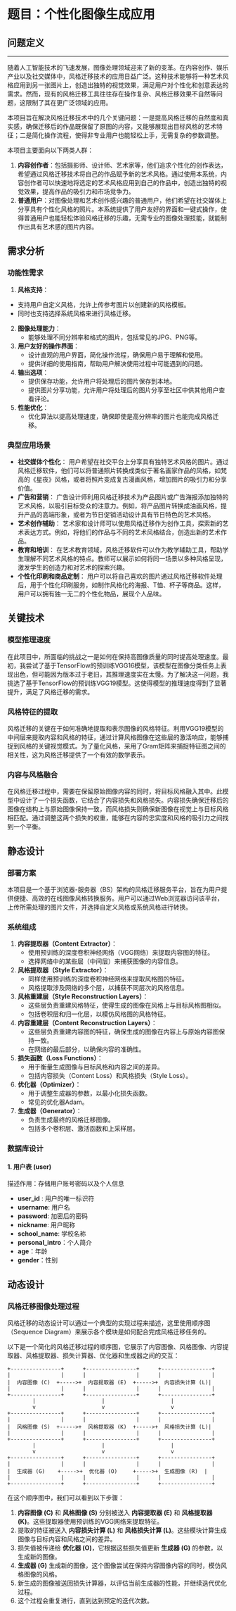 # 题目：个性化图像生成应用

## 问题定义

---

随着人工智能技术的飞速发展，图像处理领域迎来了新的变革。在内容创作、娱乐产业以及社交媒体中，风格迁移技术的应用日益广泛。这种技术能够将一种艺术风格应用到另一张图片上，创造出独特的视觉效果，满足用户对个性化和创意表达的需求。然而，现有的风格迁移工具往往存在操作复杂、风格迁移效果不自然等问题，这限制了其在更广泛领域的应用。

本项目旨在解决风格迁移技术中的几个关键问题：一是提高风格迁移的自然度和真实感，确保迁移后的作品既保留了原图的内容，又能够展现出目标风格的艺术特征；二是简化操作流程，使得非专业用户也能轻松上手，无需复杂的参数调整。

本项目主要面向以下两类人群：

1. **内容创作者**：包括摄影师、设计师、艺术家等，他们追求个性化的创作表达，希望通过风格迁移技术将自己的作品赋予新的艺术风格。通过使用本系统，内容创作者可以快速地将选定的艺术风格应用到自己的作品中，创造出独特的视觉效果，提高作品的吸引力和市场竞争力。
2. **普通用户**：对图像处理和艺术创作感兴趣的普通用户，他们希望在社交媒体上分享具有个性化风格的照片。本系统提供了用户友好的界面和一键式操作，使得普通用户也能轻松体验风格迁移的乐趣，无需专业的图像处理技能，就能制作出具有艺术感的图片内容。

## 需求分析

### 功能性需求

1. **风格支持**：

- 支持用户自定义风格，允许上传参考图片以创建新的风格模板。
- 同时也支持选择系统风格来进行风格迁移。
2. **图像处理能力**：
   - 能够处理不同分辨率和格式的图片，包括常见的JPG、PNG等。
3. **用户友好的操作界面**：
   - 设计直观的用户界面，简化操作流程，确保用户易于理解和使用。
   - 提供详细的使用指南，帮助用户解决使用过程中可能遇到的问题。
4. **输出选项**：
   - 提供保存功能，允许用户将处理后的图片保存到本地。
   - 提供图片分享功能，允许用户将处理后的图片分享至社区中供其他用户查看评论。
5. **性能优化**：
   - 优化算法以提高处理速度，确保即使是高分辨率的图片也能完成风格迁移。

### 典型应用场景

- **社交媒体个性化**： 用户希望在社交平台上分享具有独特艺术风格的图片。通过风格迁移软件，他们可以将普通照片转换成类似于著名画家作品的风格，如梵高的《星夜》风格，或者将照片变成复古漫画风格，增加图片的吸引力和分享价值。
- **广告和营销**： 广告设计师利用风格迁移技术为产品图片或广告海报添加独特的艺术风格，以吸引目标受众的注意力。例如，将产品图片转换成油画风格，提升产品的高端形象，或者为节日促销活动设计具有节日特色的艺术风格。
- **艺术创作辅助**： 艺术家和设计师可以使用风格迁移作为创作工具，探索新的艺术表达方式。例如，将他们的作品与不同的艺术风格结合，创造出新的艺术作品。
- **教育和培训**： 在艺术教育领域，风格迁移软件可以作为教学辅助工具，帮助学生理解不同艺术风格的特点。教师可以展示如何将同一场景以多种风格呈现，激发学生的创造力和对艺术的探索兴趣。
- **个性化印刷和商品定制**： 用户可以将自己喜欢的图片通过风格迁移软件处理后，用于个性化印刷服务，如制作风格化的海报、T恤、杯子等商品。这样，用户可以拥有独一无二的个性化物品，展现个人品味。

## 关键技术

### 模型推理速度

   在此项目中，所面临的挑战之一是如何在保持高图像质量的同时提高处理速度。最初，我尝试了基于TensorFlow的预训练VGG16模型，该模型在图像分类任务上表现出色，但可能因为版本过于老旧，其推理速度实在太慢。为了解决这一问题，我挑选了基于TensorFlow的预训练VGG19模型。这使得模型的推理速度得到了显著提升，满足了风格迁移的需求。

### 风格特征的提取

   风格迁移的关键在于如何准确地提取和表示图像的风格特征。利用VGG19模型的中间层来提取内容和风格的特征，通过计算风格图像在这些层的激活响应，能够捕捉到风格的关键视觉模式。为了量化风格，采用了Gram矩阵来捕捉特征图之间的相关性，这为风格迁移提供了一个有效的数学表示。

### 内容与风格融合

​    在风格迁移过程中，需要在保留原始图像内容的同时，将目标风格融入其中。此模型中设计了一个损失函数，它结合了内容损失和风格损失。内容损失确保迁移后的图像在结构上与原始图像保持一致，而风格损失则确保新图像在视觉上与目标风格相匹配。通过调整这两个损失的权重，能够在内容的忠实度和风格的吸引力之间找到一个平衡。

## 静态设计

### 部署方案

本项目是一个基于浏览器-服务器（BS）架构的风格迁移服务平台，旨在为用户提供便捷、高效的在线图像风格转换服务。用户可以通过Web浏览器访问该平台，上传所需处理的图片文件，并选择自定义风格或系统风格进行转换。

### 系统组成

1. **内容提取器（Content Extractor）**：
   - 使用预训练的深度卷积神经网络（VGG网络）来提取内容图的特征。
   - 选择网络中的某些层（中间层）来捕获图像的内容信息。
2. **风格提取器（Style Extractor）**：
   - 同样使用预训练的深度卷积神经网络来提取风格图的特征。
   - 风格提取涉及网络的多个层，以捕获不同层次的风格信息。
3. **风格重建层（Style Reconstruction Layers）**：
   - 这些层负责重建风格特征，使得生成的图像在风格上与目标风格图相似。
   - 包括卷积层和归一化层，以模仿风格图的风格特征。
4. **内容重建层（Content Reconstruction Layers）**：
   - 这些层负责重建内容图的特征，确保生成的图像在内容上与原始内容图保持一致。
   - 在网络的最后部分，以确保内容的准确性。
5. **损失函数（Loss Functions）**：
   - 用于衡量生成图像与目标风格和内容之间的差异。
   - 包括内容损失（Content Loss）和风格损失（Style Loss）。
6. **优化器（Optimizer）**：
   - 用于调整生成器的参数，以最小化损失函数。
   - 常见的优化器Adam。
7. **生成器（Generator）**：
   - 负责生成最终的风格迁移图像。
   - 包括多个卷积层、激活函数和上采样层。 

### 数据库设计

#### 1. 用户表 (user)

描述作用：存储用户账号密码以及个人信息

- **user_id** : 用户的唯一标识符
- **username**: 用户名
- **password**: 加密后的密码
- **nickname**: 用户昵称
- **school_name**: 学校名称
- **personal_intro**：个人简介
- **age**：年龄
- **gender**：性别

## 动态设计

### 风格迁移图像处理过程

风格迁移的动态设计可以通过一个典型的实现过程来描述，这里使用顺序图（Sequence Diagram）来展示各个模块是如何配合完成风格迁移任务的。

以下是一个简化的风格迁移过程的顺序图，它展示了内容图像、风格图像、内容提取器、风格提取器、损失计算器、优化器和生成器之间的交互：

```
+----------------+      +----------------+      +----------------+
|                |      |                |      |                |
|  内容图像 (C)  +----->+  内容提取器 (E)  +----->+  内容损失计算 (L)|
|                |      |                |      |                |
+----------------+      +----------------+      +----------------+
        |                     |                     |
        v                     v                     v
+----------------+      +----------------+      +----------------+
|                |      |                |      |                |
|  风格图像 (S)  +----->+  风格提取器 (K)  +----->+  风格损失计算 (L)|
|                |      |                |      |                |
+----------------+      +----------------+      +----------------+
        |                     |                     |
        v                     v                     v
+----------------+      +----------------+      +----------------+
|                |      |                |      |                |
|  生成器 (G)    +----->+  优化器 (O)     +----->+  生成图像 (R)  |
|                |      |                |      |                |
+----------------+      +----------------+      +----------------+
```

在这个顺序图中，我们可以看到以下步骤：

1. **内容图像 (C)** 和 **风格图像 (S)** 分别被送入 **内容提取器 (E)** 和 **风格提取器 (K)**。这些提取器使用预训练的VGG网络来提取特征。
2. 提取的特征被送入 **内容损失计算 (L)** 和 **风格损失计算 (L)**。这些模块计算生成图像与目标内容和风格之间的差异。
3. 损失值被传递给 **优化器 (O)**，它根据这些损失值更新 **生成器 (G)** 的参数，以生成新的图像。
4. **生成器 (G)** 生成新的图像，这个图像尝试在保持内容图像内容的同时，模仿风格图像的风格。
5. 新生成的图像被送回损失计算器，以评估当前生成器的性能，并继续迭代优化过程。
6. 这个过程会重复进行，直到达到预定的迭代次数。

